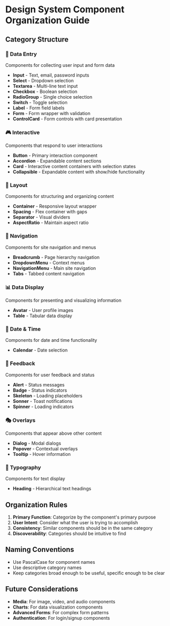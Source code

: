 # Design System Component Organization Guide

## Category Structure

### 📝 Data Entry
Components for collecting user input and form data
- **Input** - Text, email, password inputs
- **Select** - Dropdown selection
- **Textarea** - Multi-line text input
- **Checkbox** - Boolean selection
- **RadioGroup** - Single choice selection
- **Switch** - Toggle selection
- **Label** - Form field labels
- **Form** - Form wrapper with validation
- **ControlCard** - Form controls with card presentation

### 🎮 Interactive
Components that respond to user interactions
- **Button** - Primary interaction component
- **Accordion** - Expandable content sections
- **Card** - Interactive content containers with selection states
- **Collapsible** - Expandable content with show/hide functionality

### 📐 Layout
Components for structuring and organizing content
- **Container** - Responsive layout wrapper
- **Spacing** - Flex container with gaps
- **Separator** - Visual dividers
- **AspectRatio** - Maintain aspect ratio

### 🧭 Navigation
Components for site navigation and menus
- **Breadcrumb** - Page hierarchy navigation
- **DropdownMenu** - Context menus
- **NavigationMenu** - Main site navigation
- **Tabs** - Tabbed content navigation

### 📊 Data Display
Components for presenting and visualizing information
- **Avatar** - User profile images
- **Table** - Tabular data display

### 📅 Date & Time
Components for date and time functionality
- **Calendar** - Date selection

### 💬 Feedback
Components for user feedback and status
- **Alert** - Status messages
- **Badge** - Status indicators
- **Skeleton** - Loading placeholders
- **Sonner** - Toast notifications
- **Spinner** - Loading indicators

### 🎭 Overlays
Components that appear above other content
- **Dialog** - Modal dialogs
- **Popover** - Contextual overlays
- **Tooltip** - Hover information

### 📝 Typography
Components for text display
- **Heading** - Hierarchical text headings

## Organization Rules

1. **Primary Function**: Categorize by the component's primary purpose
2. **User Intent**: Consider what the user is trying to accomplish
3. **Consistency**: Similar components should be in the same category
4. **Discoverability**: Categories should be intuitive to find

## Naming Conventions

- Use PascalCase for component names
- Use descriptive category names
- Keep categories broad enough to be useful, specific enough to be clear

## Future Considerations

- **Media**: For image, video, and audio components
- **Charts**: For data visualization components
- **Advanced Forms**: For complex form patterns
- **Authentication**: For login/signup components
